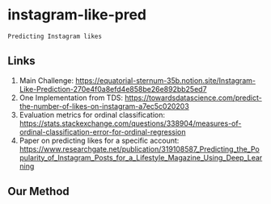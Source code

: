 # instagram-like-pred
`Predicting Instagram likes`

## Links
1. Main Challenge: https://equatorial-sternum-35b.notion.site/Instagram-Like-Prediction-270e4f0a8efd4e858be26e892bb25ed7
2. One Implementation from TDS: https://towardsdatascience.com/predict-the-number-of-likes-on-instagram-a7ec5c020203
3. Evaluation metrics for ordinal classification: https://stats.stackexchange.com/questions/338904/measures-of-ordinal-classification-error-for-ordinal-regression
4. Paper on predicting likes for a specific account: https://www.researchgate.net/publication/319108587_Predicting_the_Popularity_of_Instagram_Posts_for_a_Lifestyle_Magazine_Using_Deep_Learning

## Our Method

